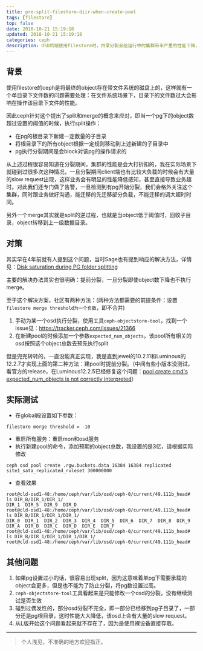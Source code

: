 ```yaml
---
title: pre-split-filestore-diir-when-create-pool
tags: [filestore]
top: false
date: 2018-10-21 15:19:18
updated: 2018-10-21 15:19:18
categories: ceph
description: OSD后端使用filestore时，目录分裂会给运行中的集群带来严重的性能下降，在10.2.11版本正式支持的目录预分裂功能可以提前规避这种运行中可能的性能下降。
---
```


## 背景
使用filestore的ceph是将最终的object存在带文件系统的磁盘上的，这样就有一个单目录下文件数的问题需要处理：在文件系统场景下，目录下的文件数过大会影响在操作该目录下文件的性能。

因此ceph针对这个提出了split和merge的概念来应对，即当一个pg下的object数超过设置的阈值的时候，执行split操作：

- 在pg的根目录下新建一定数量的子目录
- 将根目录下的所有object根据一定规则移动到上述新建的子目录中
- pg执行分裂期间是会block对该pg的操作请求的

从上述过程很容易知道在分裂期间，集群的性能是会大打折扣的，我在实际场景下就碰到过很多次这种情况，一旦分裂期间client端也有比较大负载的时候会有大量的slow request出现，这样业务会有明显的性能降低感知，甚至直接导致业务超时。对此我们还专门做了告警，一旦检测到有pg开始分裂，我们会格外关注这个集群，同时跟业务做好沟通，能迁移的先迁移部分负载，不能迁移的调大超时时间。

另外一个merge其实就是split的逆过程，也就是当object低于阈值时，回收子目录，object转移到上一级数据目录。

## 对策
其实早在4年前就有人提到这个问题，当时Sage也有提到响应的解决方法，详情见：[Disk saturation during PG folder splitting](http://tracker.ceph.com/issues/7593)

主要的解决办法其实也很明确：提前分裂，一旦分裂即使object数下降也不执行merge。

至于这个解决方案，社区有两种方法：(两种方法都需要的前提条件：设置`filestore merge threshold为一个负数`，即不合并)
1. 手动为某一个osd执行分裂，使用工具`ceph-objectstore-tool`，找到一个issue见：https://tracker.ceph.com/issues/21366
2. 在新建pool的时候添加一个参数`expected_num_objects`，该pool所有相关的osd按照这个object总数去预先执行split

但是兜兜转转的，一直没能真正实现，我是直到jewel的10.2.11和Luminous的12.2.7才实现上面的第二种方法：建pool时提前分裂。（中间有些小版本没测试，看官方的release，在Luminous12.2.5已经修复这个问题：[pool create cmd's expected_num_objects is not correctly interpreted](http://tracker.ceph.com/issues/22530)）

## 实际测试
- 在global段设置如下参数：

```
filestore merge threshold = -10
```

- 重启所有服务：重启mon和osd服务
- 执行新建pool的命令，添加预期的object总数，我设置的是3亿，请根据实际修改

```
ceph osd pool create .rgw.buckets.data 16384 16384 replicated site1_sata_replicated_ruleset 300000000
```

- 查看效果

```
root@cld-osd1-48:/home/ceph/var/lib/osd/ceph-0/current/49.111b_head# ls DIR_B/DIR_1/DIR_1/
DIR_1  DIR_5  DIR_9  DIR_D
root@cld-osd1-48:/home/ceph/var/lib/osd/ceph-0/current/49.111b_head# ls DIR_B/DIR_1/DIR_1/DIR_1/
DIR_0  DIR_1  DIR_2  DIR_3  DIR_4  DIR_5  DIR_6  DIR_7	DIR_8  DIR_9  DIR_A  DIR_B  DIR_C  DIR_D  DIR_E  DIR_F
root@cld-osd1-48:/home/ceph/var/lib/osd/ceph-0/current/49.111b_head# ls DIR_B/DIR_1/DIR_1/DIR_1/DIR_1/
root@cld-osd1-48:/home/ceph/var/lib/osd/ceph-0/current/49.111b_head#
```

## 其他问题
1. 如果pg设置过小的话，很容易出现split，因为这意味着单pg下需要承载的object会更多，但是也不能为了防止分裂，将pg数设置过高。
2. `ceph-objectstore-tool`工具看起来是只能修改一个osd的分裂，没有继续测试是否生效
3. 碰到过偶发性的，部分osd分裂不完全，即一部分已经移到pg子目录了，一部分还是pg根目录，这时性能大大降低，该osd上会有大量的slow request。
4. 从L版开始这个问题看起来就不存在了，因为是使用裸设备直接存取。


------
> 个人浅见，不准确的地方欢迎指正。